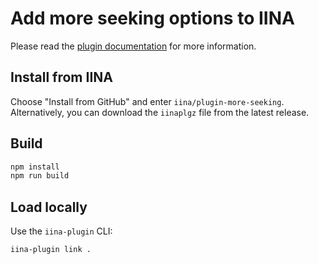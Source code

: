 # Add more seeking options to IINA

Please read the [plugin documentation](https://docs.iina.io/modules.html) for more information.

## Install from IINA

Choose "Install from GitHub" and enter `iina/plugin-more-seeking`.
Alternatively, you can download the `iinaplgz` file from the latest release.

## Build

```bash
npm install
npm run build
```

## Load locally

Use the `iina-plugin` CLI:

```
iina-plugin link .
```
